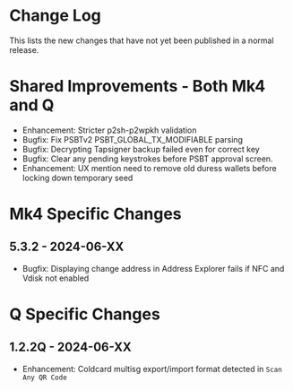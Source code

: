 # Change Log

This lists the new changes that have not yet been published in a normal release.

# Shared Improvements - Both Mk4 and Q

- Enhancement: Stricter p2sh-p2wpkh validation 
- Bugfix: Fix PSBTv2 PSBT_GLOBAL_TX_MODIFIABLE parsing
- Bugfix: Decrypting Tapsigner backup failed even for correct key
- Bugfix: Clear any pending keystrokes before PSBT approval screen.
- Enhancement: UX mention need to remove old duress wallets before locking down temporary seed

# Mk4 Specific Changes

## 5.3.2 - 2024-06-XX

- Bugfix: Displaying change address in Address Explorer fails if NFC and Vdisk not enabled


# Q Specific Changes

## 1.2.2Q - 2024-06-XX

- Enhancement: Coldcard multisg export/import format detected in `Scan Any QR Code`


